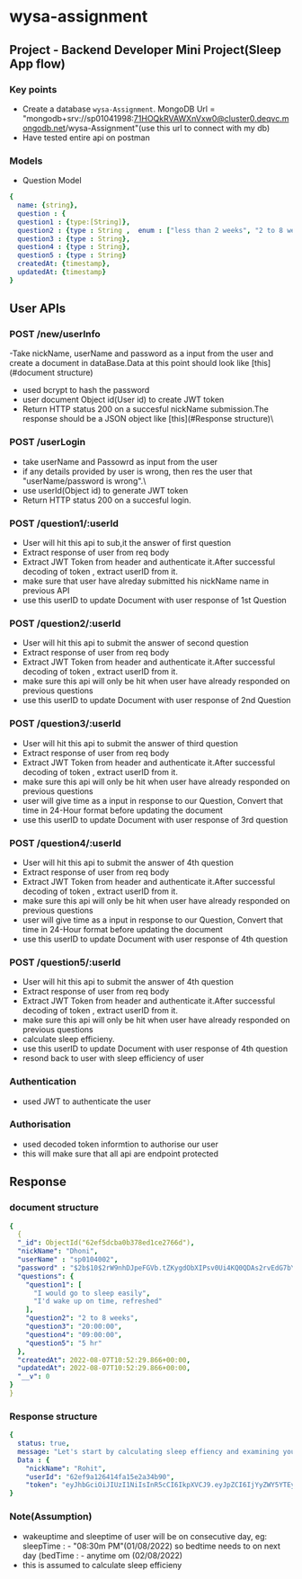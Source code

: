 # wysa-assignment

## Project - Backend Developer Mini Project(Sleep App flow)

### Key points
- Create a  database `wysa-Assignment`. MongoDB Url = "mongodb+srv://sp01041998:71HOQkRVAWXnVxw0@cluster0.deqvc.mongodb.net/wysa-Assignment"(use this url to connect with my db)
- Have tested entire api on postman

### Models
- Question Model
```yaml
{ 
  name: {string},
  question : {
  question1 : {type:[String]},
  question2 : {type : String ,  enum : ["less than 2 weeks", "2 to 8 weeks", "More than 8 weeks"]},
  question3 : {type : String},
  question4 : {type : String},
  question5 : {type : String}
  createdAt: {timestamp},
  updatedAt: {timestamp}
}
```


## User APIs 
### POST /new/userInfo
-Take nickName, userName and password as a input from the user and create a document in dataBase.Data at this point should look like [this](#document structure)
- used bcrypt to hash the password
- user document Object id(User id) to create JWT token
- Return HTTP status 200 on a succesful nickName submission.The response should be a JSON object like [this](#Response structure)\


### POST /userLogin
- take userName and Passowrd as input from the user
- if any details provided by user is wrong, then res the user that "userName/password is wrong".\
- use userId(Object id) to generate JWT token
- Return HTTP status 200 on a succesful login.

### POST /question1/:userId
- User will hit this api to sub,it the answer of first question
- Extract response of user from req body
- Extract JWT Token from header and authenticate it.After successful decoding of token , extract userID from it.
- make sure that user have alreday submitted his nickName name in previous API
- use this userID to update Document with user response of 1st Question

### POST /question2/:userId
- User will hit this api to submit the answer of second question
- Extract response of user from req body
- Extract JWT Token from header and authenticate it.After successful decoding of token , extract userID from it.
- make sure this api will only be hit when user have already responded on previous questions
- use this userID to update Document with user response of 2nd Question

###  POST /question3/:userId
- User will hit this api to submit the answer of third question
- Extract response of user from req body
- Extract JWT Token from header and authenticate it.After successful decoding of token , extract userID from it.
- make sure this api will only be hit when user have already responded on previous questions
- user will give time as a input in response to our Question, Convert that time in 24-Hour format before updating the document
- use this userID to update Document with user response of 3rd question


###  POST /question4/:userId
- User will hit this api to submit the answer of 4th question
- Extract response of user from req body
- Extract JWT Token from header and authenticate it.After successful decoding of token , extract userID from it.
- make sure this api will only be hit when user have already responded on previous questions
- user will give time as a input in response to our Question, Convert that time in 24-Hour format before updating the document
- use this userID to update Document with user response of 4th question

###  POST /question5/:userId
- User will hit this api to submit the answer of 4th question
- Extract response of user from req body
- Extract JWT Token from header and authenticate it.After successful decoding of token , extract userID from it.
- make sure this api will only be hit when user have already responded on previous questions
- calculate sleep efficieny.
- use this userID to update Document with user response of 4th question
- resond back to user with sleep efficiency of user


### Authentication
- used JWT to authenticate the user

### Authorisation
- used decoded token informtion to authorise our user
- this will make sure that all api are endpoint protected

## Response

### document structure
```yaml
{
  {
  "_id": ObjectId("62ef5dcba0b378ed1ce2766d"),
  "nickName": "Dhoni",
  "userName" : "sp0104002",
  "password" : "$2b$10$2rW9nhDJpeFGVb.tZKygdObXIPsv0Ui4KQ0QDAs2rvEdG7bYjxe9i"
  "questions": {
    "question1": [
      "I would go to sleep easily",
      "I'd wake up on time, refreshed"
    ],
    "question2": "2 to 8 weeks",
    "question3": "20:00:00",
    "question4": "09:00:00",
    "question5": "5 hr"
  },
  "createdAt": 2022-08-07T10:52:29.866+00:00,
  "updatedAt": 2022-08-07T10:52:29.866+00:00,
  "__v": 0
}
}
```
### Response structure
```yaml
{
  status: true,
  message: "Let's start by calculating sleep effiency and examining your concerns. Overtime we will work together to improve these"
  Data : {
    "nickName": "Rohit",
    "userId": "62ef9a126414fa15e2a34b90",
    "token": "eyJhbGciOiJIUzI1NiIsInR5cCI6IkpXVCJ9.eyJpZCI6IjYyZWY5YTEyNjQxNGZhMTVlMmEzNGI5MCIsImlhdCI6MTY1OTg2OTcxNH0.ourZIdY-78SImhNMRNk3rDwrQjfCo8X-uTQ6HXHjBvQ"}
}
```
### Note(Assumption)
- wakeuptime and sleeptime of user will be on consecutive day, eg: sleepTime : - "08:30m PM"(01/08/2022) so bedtime needs to on next day (bedTime : - anytime om (02/08/2022)
- this is assumed to calculate sleep efficieny


